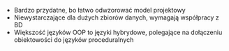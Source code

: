 - Bardzo przydatne, bo łatwo odwzorować model projektowy
- Niewystarczające dla dużych zbiorów danych, wymagają współpracy z BD
- Większość języków OOP to języki hybrydowe, polegające na dołączeniu obiektowości do języków proceduralnych